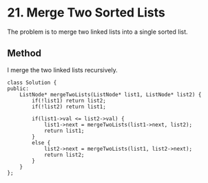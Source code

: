 # 21. Merge Two Sorted Lists
The problem is to merge two linked lists into a single sorted list.

## Method 
I merge the two linked lists recursively.

```cpp=
class Solution {
public:
    ListNode* mergeTwoLists(ListNode* list1, ListNode* list2) {
        if(!list1) return list2;
        if(!list2) return list1;

        if(list1->val <= list2->val) {
            list1->next = mergeTwoLists(list1->next, list2);
            return list1;
        }
        else {
            list2->next = mergeTwoLists(list1, list2->next);
            return list2;
        }
    }
};
```